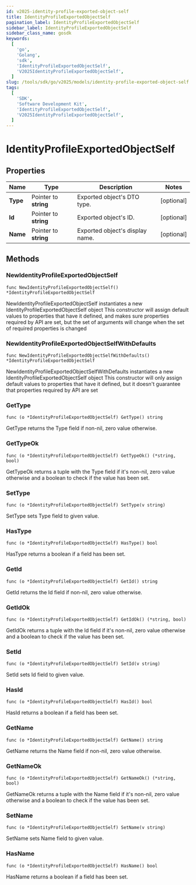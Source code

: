 ```yaml
---
id: v2025-identity-profile-exported-object-self
title: IdentityProfileExportedObjectSelf
pagination_label: IdentityProfileExportedObjectSelf
sidebar_label: IdentityProfileExportedObjectSelf
sidebar_class_name: gosdk
keywords:
  [
    'go',
    'Golang',
    'sdk',
    'IdentityProfileExportedObjectSelf',
    'V2025IdentityProfileExportedObjectSelf',
  ]
slug: /tools/sdk/go/v2025/models/identity-profile-exported-object-self
tags:
  [
    'SDK',
    'Software Development Kit',
    'IdentityProfileExportedObjectSelf',
    'V2025IdentityProfileExportedObjectSelf',
  ]
---
```


# IdentityProfileExportedObjectSelf

## Properties

| Name | Type | Description | Notes |
| --- | --- | --- | --- |
| **Type** | Pointer to **string** | Exported object's DTO type. | [optional] |
| **Id** | Pointer to **string** | Exported object's ID. | [optional] |
| **Name** | Pointer to **string** | Exported object's display name. | [optional] |

## Methods

### NewIdentityProfileExportedObjectSelf

`func NewIdentityProfileExportedObjectSelf() *IdentityProfileExportedObjectSelf`

NewIdentityProfileExportedObjectSelf instantiates a new IdentityProfileExportedObjectSelf object This constructor will assign default values to properties that have it defined, and makes sure properties required by API are set, but the set of arguments will change when the set of required properties is changed

### NewIdentityProfileExportedObjectSelfWithDefaults

`func NewIdentityProfileExportedObjectSelfWithDefaults() *IdentityProfileExportedObjectSelf`

NewIdentityProfileExportedObjectSelfWithDefaults instantiates a new IdentityProfileExportedObjectSelf object This constructor will only assign default values to properties that have it defined, but it doesn't guarantee that properties required by API are set

### GetType

`func (o *IdentityProfileExportedObjectSelf) GetType() string`

GetType returns the Type field if non-nil, zero value otherwise.

### GetTypeOk

`func (o *IdentityProfileExportedObjectSelf) GetTypeOk() (*string, bool)`

GetTypeOk returns a tuple with the Type field if it's non-nil, zero value otherwise and a boolean to check if the value has been set.

### SetType

`func (o *IdentityProfileExportedObjectSelf) SetType(v string)`

SetType sets Type field to given value.

### HasType

`func (o *IdentityProfileExportedObjectSelf) HasType() bool`

HasType returns a boolean if a field has been set.

### GetId

`func (o *IdentityProfileExportedObjectSelf) GetId() string`

GetId returns the Id field if non-nil, zero value otherwise.

### GetIdOk

`func (o *IdentityProfileExportedObjectSelf) GetIdOk() (*string, bool)`

GetIdOk returns a tuple with the Id field if it's non-nil, zero value otherwise and a boolean to check if the value has been set.

### SetId

`func (o *IdentityProfileExportedObjectSelf) SetId(v string)`

SetId sets Id field to given value.

### HasId

`func (o *IdentityProfileExportedObjectSelf) HasId() bool`

HasId returns a boolean if a field has been set.

### GetName

`func (o *IdentityProfileExportedObjectSelf) GetName() string`

GetName returns the Name field if non-nil, zero value otherwise.

### GetNameOk

`func (o *IdentityProfileExportedObjectSelf) GetNameOk() (*string, bool)`

GetNameOk returns a tuple with the Name field if it's non-nil, zero value otherwise and a boolean to check if the value has been set.

### SetName

`func (o *IdentityProfileExportedObjectSelf) SetName(v string)`

SetName sets Name field to given value.

### HasName

`func (o *IdentityProfileExportedObjectSelf) HasName() bool`

HasName returns a boolean if a field has been set.
